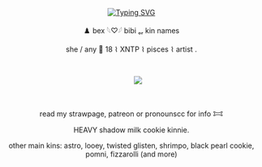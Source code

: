 <p align="center">
<a href="https://git.io/typing-svg"><img src="https://readme-typing-svg.demolab.com?font=Crimson+Text&size=17&pause=1000&color=1750AC&center=true&vCenter=true&width=435&lines=Welcome+folks!+Ready+for+some+giggles..%3F" alt="Typing SVG" /></a>
</p>

<p align="center">
♟️ bex  𓆩♡𓆪  bibi ₒᵣ  kin names 
<p align="center">
she / any 🎲 18  ⌇  XNTP  ⌇  pisces  ⌇  artist .

   ⠀⠀⠀ ⠀⠀ ⠀  ⠀⠀⠀ ⠀⠀ ⠀ ⠀⠀⠀      <p align="center">
   ㅤㅤ<img src="https://komarev.com/ghpvc/?username=pur3lies&color=1750AC&flat&label=lies&base=3000"></img>
</p>  ⠀
<p align="center">
read my strawpage, patreon or pronounscc for info 𐂯
<p align="center">
HEAVY shadow milk cookie kinnie. 
<p align="center">
   other main kins: astro, looey, twisted glisten, shrimpo, black pearl cookie, pomni, fizzarolli (and more)
